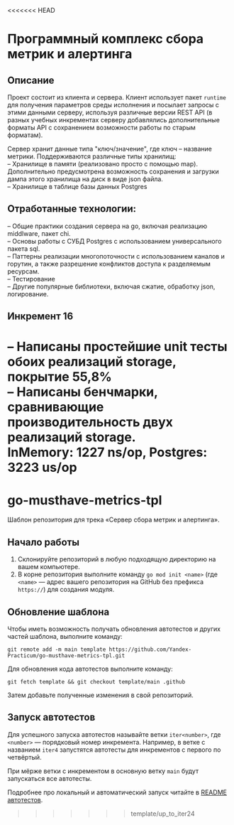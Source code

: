 <<<<<<< HEAD
# Программный комплекс сбора метрик и алертинга

## Описание

Проект состоит из клиента и сервера. Клиент использует пакет `runtime` для получения параметров среды исполнения и посылает запросы с этими данными серверу, используя различные версии REST API (в разных учебных инкрементах серверу добавлялись дополнительные форматы API с сохранением возможности работы по старым форматам).  

Сервер хранит данные типа "ключ/значение", где ключ – название метрики. Поддерживаются различные типы хранилищ:  
– Хранилище в памяти (реализовано просто с помощью map). Дополнительно предусмотрена возможность сохранения и загрузки дампа этого хранилища на диск в виде json файла.  
– Хранилище в таблице базы данных Postgres

## Отработанные технологии:  

– Общие практики создания сервера на go, включая реализацию middlware, пакет chi.  
– Основы работы с СУБД Postgres с использованием универсального пакета sql.   
– Паттерны реализации многопоточности с использованием каналов и горутин, а также разрешение конфликтов доступа к разделяемым ресурсам.  
– Тестирование  
– Другие популярные библиотеки, включая сжатие, обработку json, логирование.

## Инкремент 16

– Написаны простейшие unit тесты обоих реализаций storage, покрытие 55,8%  
– Написаны бенчмарки, сравнивающие производительность двух реализаций storage.  
  InMemory: 1227 ns/op, Postgres: 3223 us/op  
=======
# go-musthave-metrics-tpl

Шаблон репозитория для трека «Сервер сбора метрик и алертинга».

## Начало работы

1. Склонируйте репозиторий в любую подходящую директорию на вашем компьютере.
2. В корне репозитория выполните команду `go mod init <name>` (где `<name>` — адрес вашего репозитория на GitHub без префикса `https://`) для создания модуля.

## Обновление шаблона

Чтобы иметь возможность получать обновления автотестов и других частей шаблона, выполните команду:

```
git remote add -m main template https://github.com/Yandex-Practicum/go-musthave-metrics-tpl.git
```

Для обновления кода автотестов выполните команду:

```
git fetch template && git checkout template/main .github
```

Затем добавьте полученные изменения в свой репозиторий.

## Запуск автотестов

Для успешного запуска автотестов называйте ветки `iter<number>`, где `<number>` — порядковый номер инкремента. Например, в ветке с названием `iter4` запустятся автотесты для инкрементов с первого по четвёртый.

При мёрже ветки с инкрементом в основную ветку `main` будут запускаться все автотесты.

Подробнее про локальный и автоматический запуск читайте в [README автотестов](https://github.com/Yandex-Practicum/go-autotests).
>>>>>>> template/up_to_iter24
